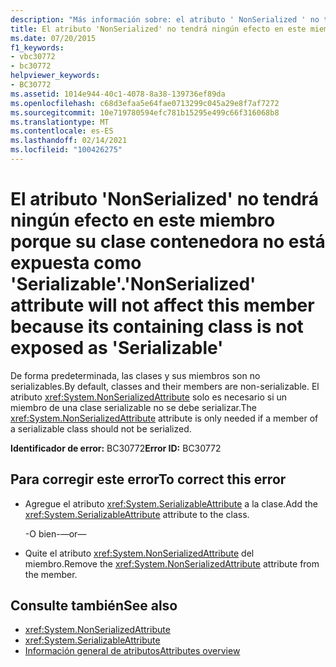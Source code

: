 ```yaml
---
description: "Más información sobre: el atributo ' NonSerialized ' no tendrá ningún efecto en este miembro porque su clase contenedora no está expuesta como ' serializable '"
title: El atributo 'NonSerialized' no tendrá ningún efecto en este miembro porque su clase contenedora no está expuesta como 'Serializable'.
ms.date: 07/20/2015
f1_keywords:
- vbc30772
- bc30772
helpviewer_keywords:
- BC30772
ms.assetid: 1014e944-40c1-4078-8a38-139736ef89da
ms.openlocfilehash: c68d3efaa5e64fae0713299c045a29e8f7af7272
ms.sourcegitcommit: 10e719780594efc781b15295e499c66f316068b8
ms.translationtype: MT
ms.contentlocale: es-ES
ms.lasthandoff: 02/14/2021
ms.locfileid: "100426275"
---
```

# <a name="nonserialized-attribute-will-not-affect-this-member-because-its-containing-class-is-not-exposed-as-serializable"></a><span data-ttu-id="45b61-103">El atributo 'NonSerialized' no tendrá ningún efecto en este miembro porque su clase contenedora no está expuesta como 'Serializable'.</span><span class="sxs-lookup"><span data-stu-id="45b61-103">'NonSerialized' attribute will not affect this member because its containing class is not exposed as 'Serializable'</span></span>

<span data-ttu-id="45b61-104">De forma predeterminada, las clases y sus miembros son no serializables.</span><span class="sxs-lookup"><span data-stu-id="45b61-104">By default, classes and their members are non-serializable.</span></span> <span data-ttu-id="45b61-105">El atributo <xref:System.NonSerializedAttribute> solo es necesario si un miembro de una clase serializable no se debe serializar.</span><span class="sxs-lookup"><span data-stu-id="45b61-105">The <xref:System.NonSerializedAttribute> attribute is only needed if a member of a serializable class should not be serialized.</span></span>  
  
 <span data-ttu-id="45b61-106">**Identificador de error:** BC30772</span><span class="sxs-lookup"><span data-stu-id="45b61-106">**Error ID:** BC30772</span></span>  
  
## <a name="to-correct-this-error"></a><span data-ttu-id="45b61-107">Para corregir este error</span><span class="sxs-lookup"><span data-stu-id="45b61-107">To correct this error</span></span>  
  
- <span data-ttu-id="45b61-108">Agregue el atributo <xref:System.SerializableAttribute> a la clase.</span><span class="sxs-lookup"><span data-stu-id="45b61-108">Add the <xref:System.SerializableAttribute> attribute to the class.</span></span>  
  
     <span data-ttu-id="45b61-109">-O bien-</span><span class="sxs-lookup"><span data-stu-id="45b61-109">—or—</span></span>  
  
- <span data-ttu-id="45b61-110">Quite el atributo <xref:System.NonSerializedAttribute> del miembro.</span><span class="sxs-lookup"><span data-stu-id="45b61-110">Remove the <xref:System.NonSerializedAttribute> attribute from the member.</span></span>  
  
## <a name="see-also"></a><span data-ttu-id="45b61-111">Consulte también</span><span class="sxs-lookup"><span data-stu-id="45b61-111">See also</span></span>

- <xref:System.NonSerializedAttribute>
- <xref:System.SerializableAttribute>
- [<span data-ttu-id="45b61-112">Información general de atributos</span><span class="sxs-lookup"><span data-stu-id="45b61-112">Attributes overview</span></span>](../programming-guide/concepts/attributes/index.md)
